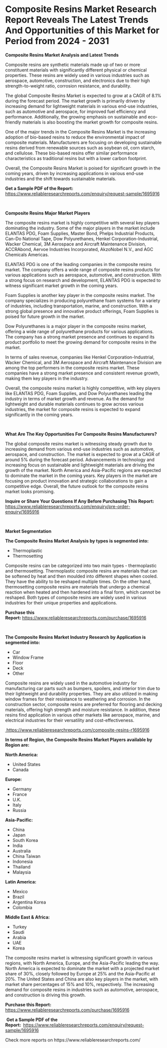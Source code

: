 <p><h1>Composite Resins Market Research Report Reveals The Latest Trends And Opportunities of this Market for Period from 2024 - 2031</h1></p><p><strong>Composite Resins Market Analysis and Latest Trends</strong></p>
<p><p>Composite resins are synthetic materials made up of two or more constituent materials with significantly different physical or chemical properties. These resins are widely used in various industries such as aerospace, automotive, construction, and electronics due to their high strength-to-weight ratio, corrosion resistance, and durability.</p><p>The global Composite Resins Market is expected to grow at a CAGR of 8.1% during the forecast period. The market growth is primarily driven by increasing demand for lightweight materials in various end-use industries, such as automotive and aerospace, for improved fuel efficiency and performance. Additionally, the growing emphasis on sustainable and eco-friendly materials is also boosting the market growth for composite resins.</p><p>One of the major trends in the Composite Resins Market is the increasing adoption of bio-based resins to reduce the environmental impact of composite materials. Manufacturers are focusing on developing sustainable resins derived from renewable sources such as soybean oil, corn starch, and cellulose. These bio-based resins offer similar performance characteristics as traditional resins but with a lower carbon footprint.</p><p>Overall, the Composite Resins Market is poised for significant growth in the coming years, driven by increasing applications in various end-use industries and the shift towards sustainable materials.</p></p>
<p><strong>Get a Sample PDF of the Report:&nbsp;</strong> <a href="https://www.reliableresearchreports.com/enquiry/request-sample/1695916">https://www.reliableresearchreports.com/enquiry/request-sample/1695916</a></p>
<p>&nbsp;</p>
<p><strong>Composite Resins Major Market Players</strong></p>
<p><p>The composite resins market is highly competitive with several key players dominating the industry. Some of the major players in the market include ELANTAS PDG, Foam Supplies, Master Bond, Phelps Industrial Products, Can-Do National Tape, Dow Polyurethanes, Henkel Corporation-Industrial, Wacker Chemical, 3M Aerospace and Aircraft Maintenance Division, ACCRAbond, Aervoe Industries Incorporated, AkzoNobel N.V., and AGC Chemicals Americas.</p><p>ELANTAS PDG is one of the leading companies in the composite resins market. The company offers a wide range of composite resins products for various applications such as aerospace, automotive, and construction. With a strong focus on research and development, ELANTAS PDG is expected to witness significant market growth in the coming years.</p><p>Foam Supplies is another key player in the composite resins market. The company specializes in producing polyurethane foam systems for a variety of industries, including transportation, marine, and construction. With a strong global presence and innovative product offerings, Foam Supplies is poised for future growth in the market.</p><p>Dow Polyurethanes is a major player in the composite resins market, offering a wide range of polyurethane products for various applications. The company has a strong market presence and continues to expand its product portfolio to meet the growing demand for composite resins in the market.</p><p>In terms of sales revenue, companies like Henkel Corporation-Industrial, Wacker Chemical, and 3M Aerospace and Aircraft Maintenance Division are among the top performers in the composite resins market. These companies have a strong market presence and consistent revenue growth, making them key players in the industry.</p><p>Overall, the composite resins market is highly competitive, with key players like ELANTAS PDG, Foam Supplies, and Dow Polyurethanes leading the industry in terms of market growth and revenue. As the demand for lightweight and durable materials continues to grow across various industries, the market for composite resins is expected to expand significantly in the coming years.</p></p>
<p>&nbsp;</p>
<p><strong>What Are The Key Opportunities For Composite Resins Manufacturers?</strong></p>
<p><p>The global composite resins market is witnessing steady growth due to increasing demand from various end-use industries such as automotive, aerospace, and construction. The market is expected to grow at a CAGR of around 5% during the forecast period. Advancements in technology and increasing focus on sustainable and lightweight materials are driving the growth of the market. North America and Asia-Pacific regions are expected to dominate the market in the coming years. Key players in the market are focusing on product innovation and strategic collaborations to gain a competitive edge. Overall, the future outlook for the composite resins market looks promising.</p></p>
<p><strong>Inquire or Share Your Questions If Any Before Purchasing This Report:</strong> <a href="https://www.reliableresearchreports.com/enquiry/pre-order-enquiry/1695916">https://www.reliableresearchreports.com/enquiry/pre-order-enquiry/1695916</a></p>
<p>&nbsp;</p>
<p><strong>Market Segmentation</strong></p>
<p><strong>The Composite Resins Market Analysis by types is segmented into:</strong></p>
<p><ul><li>Thermoplastic</li><li>Thermosetting</li></ul></p>
<p><p>Composite resins can be categorized into two main types - thermoplastic and thermosetting. Thermoplastic composite resins are materials that can be softened by heat and then moulded into different shapes when cooled. They have the ability to be reshaped multiple times. On the other hand, thermosetting composite resins are materials that undergo a chemical reaction when heated and then hardened into a final form, which cannot be reshaped. Both types of composite resins are widely used in various industries for their unique properties and applications.</p></p>
<p><strong>Purchase this Report:&nbsp;</strong><a href="https://www.reliableresearchreports.com/purchase/1695916">https://www.reliableresearchreports.com/purchase/1695916</a></p>
<p>&nbsp;</p>
<p><strong>The Composite Resins Market Industry Research by Application is segmented into:</strong></p>
<p><ul><li>Car</li><li>Window Frame</li><li>Floor</li><li>Deck</li><li>Other</li></ul></p>
<p><p>Composite resins are widely used in the automotive industry for manufacturing car parts such as bumpers, spoilers, and interior trim due to their lightweight and durability properties. They are also utilized in making window frames for their resistance to weathering and corrosion. In the construction sector, composite resins are preferred for flooring and decking materials, offering high strength and moisture resistance. In addition, these resins find application in various other markets like aerospace, marine, and electrical industries for their versatility and cost-effectiveness.</p></p>
<p><a href="https://www.reliableresearchreports.com/composite-resins-r1695916">&nbsp;https://www.reliableresearchreports.com/composite-resins-r1695916</a></p>
<p><strong>In terms of Region, the Composite Resins Market Players available by Region are:</strong></p>
<p>
    <p> <strong> North America: </strong>
        <ul>
            <li>United States</li>
            <li>Canada</li>
        </ul>
        </p> 
    <p> <strong> Europe: </strong>
        <ul>
            <li>Germany</li>
            <li>France</li>
            <li>U.K.</li>
            <li>Italy</li>
            <li>Russia</li>
        </ul>
        </p> 
    <p> <strong> Asia-Pacific: </strong>
        <ul>
            <li>China</li>
            <li>Japan</li>
            <li>South Korea</li>
            <li>India</li>
            <li>Australia</li>
            <li>China Taiwan</li>
            <li>Indonesia</li>
            <li>Thailand</li>
            <li>Malaysia</li>
        </ul>
        </p> 
    <p> <strong> Latin America: </strong>
        <ul>
            <li>Mexico</li>
            <li>Brazil</li>
            <li>Argentina Korea</li>
            <li>Colombia</li>
        </ul>
        </p> 
    <p> <strong> Middle East & Africa: </strong>
        <ul>
            <li>Turkey</li>
            <li>Saudi</li>
            <li>Arabia</li>
            <li>UAE</li>
            <li>Korea</li>
        </ul>
    </p>
    </p>
<p><p>The composite resins market is witnessing significant growth in various regions, with North America, Europe, and the Asia-Pacific leading the way. North America is expected to dominate the market with a projected market share of 30%, closely followed by Europe at 25% and the Asia-Pacific at 20%. The United States and China are also key players in the market, with market share percentages of 15% and 10%, respectively. The increasing demand for composite resins in industries such as automotive, aerospace, and construction is driving this growth.</p></p>
<p><strong>Purchase this Report: </strong><a href="https://www.reliableresearchreports.com/purchase/1695916">https://www.reliableresearchreports.com/purchase/1695916</a></p>
<p>&nbsp;<strong>Get a Sample PDF of the Report:&nbsp;&nbsp;</strong><a href="https://www.reliableresearchreports.com/enquiry/request-sample/1695916">https://www.reliableresearchreports.com/enquiry/request-sample/1695916</a></p>
<p><strong></strong></p>
<p>Check more reports on https://www.reliableresearchreports.com/</p>